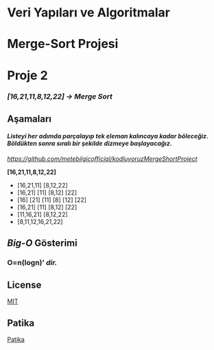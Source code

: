 # Veri Yapıları ve Algoritmalar
# Merge-Sort Projesi
# Proje 2 
### ***[16,21,11,8,12,22] -> Merge Sort***
## Aşamaları
#### ***Listeyi her adımda parçalayıp tek eleman kalıncaya kadar böleceğiz. Böldükten sonra sıralı bir şekilde dizmeye başlayacağız.***


*https://github.com/metebilgicofficial/kodluyoruzMergeShortProject*




**[16,21,11,8,12,22]**

* [16,21,11] [8,12,22]
* [16,21] [11] [8,12] [22]
* [16] [21] [11] [8] [12] [22]
* [16,21] [11] [8,12] [22]
* [11,16,21] [8,12,22]
* [8,11,12,16,21,22]




## ***Big-O*** Gösterimi
### O=n(logn)’ ***dir.***


## License
[MIT](https://tr.wikipedia.org/wiki/MIT_Lisans%C4%B1)
## Patika
[Patika](https://www.patika.dev/tr)
